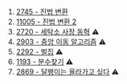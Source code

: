 1. <a href="https://www.acmicpc.net/problem/2745" target="_blank">2745 - 진법 변환</a>
2. <a href="https://www.acmicpc.net/problem/11005" target="_blank">11005 - 진법 변환 2</a>
3. <a href="https://www.acmicpc.net/problem/2720" target="_blank">2720 - 세탁소 사장 동혁</a> ⚠️
4. <a href="https://www.acmicpc.net/problem/2903" target="_blank">2903 - 중앙 이동 알고리즘</a> ⚠️
5. <a href="https://www.acmicpc.net/problem/2292" target="_blank">2292 - 벌집</a> ⚠️
6. <a href="https://www.acmicpc.net/problem/1193" target="_blank">1193 - 분수찾기</a> ⚠️
7. <a href="https://www.acmicpc.net/problem/2869" target="_blank">2869 - 달팽이는 올라가고 싶다</a> ⚠️
